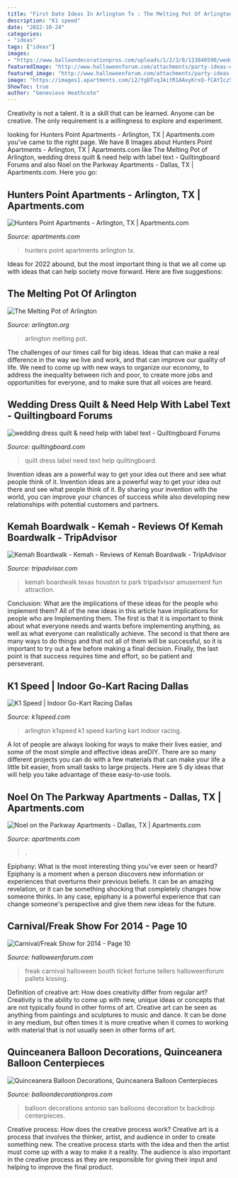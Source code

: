 ```yaml
---
title: "First Date Ideas In Arlington Tx : The Melting Pot Of Arlington"
description: "K1 speed"
date: "2022-10-24"
categories:
- "ideas"
tags: ["ideas"]
images:
- "https://www.balloondecorationpros.com/uploads/1/2/3/8/123840590/wedding-cake-balloons-backdrop_orig.png"
featuredImage: "http://www.halloweenforum.com/attachments/party-ideas-experiences-and-recipes/194570d1395931974-carnival-freak-show-2014-a-017.jpg"
featured_image: "http://www.halloweenforum.com/attachments/party-ideas-experiences-and-recipes/194570d1395931974-carnival-freak-show-2014-a-017.jpg"
image: "https://images1.apartments.com/i2/YgDTvqJAitR1AAxyKrxQ-fCAYIcz5DuowhaJ3fdzR7o/117/noel-on-the-parkway-dallas-tx-building-photo.jpg?p=1"
ShowToc: true
author: "Genevieve Heathcote"
---
```



Creativity is not a talent. It is a skill that can be learned. Anyone can be creative. The only requirement is a willingness to explore and experiment.

	

		
looking for Hunters Point Apartments - Arlington, TX | Apartments.com you've came to the right page. We have 8 Images about Hunters Point Apartments - Arlington, TX | Apartments.com like The Melting Pot of Arlington, wedding dress quilt &amp; need help with label text - Quiltingboard Forums and also Noel on the Parkway Apartments - Dallas, TX | Apartments.com. Here you go:
		
    
## Hunters Point Apartments - Arlington, TX | Apartments.com

<img loading=lazy src="https://images1.apartments.com/i2/Q5-A1tRxaQgLJmoC2UDzM_ohhzjnEbMzIoxm3r1EDWE/111/hunters-point-arlington-tx-primary-photo.jpg" onerror="this.onerror=null;this.src='https://tse1.mm.bing.net/th?id=OIP.DQZoWVAn3iN_0HeajaURHgHaFS&amp;pid=15.1';" alt="Hunters Point Apartments - Arlington, TX | Apartments.com">

_Source: apartments.com_

>hunters point apartments arlington tx. 

	

Ideas for 2022 abound, but the most important thing is that we all come up with ideas that can help society move forward. Here are five suggestions: 

    
## The Melting Pot Of Arlington

<img loading=lazy src="https://assets.simpleviewinc.com/simpleview/image/fetch/c_limit,q_75,w_1200/https://assets.simpleviewinc.com/simpleview/image/upload/crm/arlington/6-melting-pot-restaurant_5a65a2ab-fbd5-0971-44970717eb00915e.jpg" onerror="this.onerror=null;this.src='https://tse4.mm.bing.net/th?id=OIP.PiQ19yaHqFmE5bZpqAur3gHaLH&amp;pid=15.1';" alt="The Melting Pot of Arlington">

_Source: arlington.org_

>arlington melting pot. 

	

The challenges of our times call for big ideas. Ideas that can make a real difference in the way we live and work, and that can improve our quality of life. We need to come up with new ways to organize our economy, to address the inequality between rich and poor, to create more jobs and opportunities for everyone, and to make sure that all voices are heard.

    
## Wedding Dress Quilt &amp; Need Help With Label Text - Quiltingboard Forums

<img loading=lazy src="https://www.quiltingboard.com/attachments/main-f1/509561d1423587808-quilt.jpg" onerror="this.onerror=null;this.src='https://tse3.mm.bing.net/th?id=OIP.LUbLscyB1TzKmn2tLqqG9QHaJ6&amp;pid=15.1';" alt="wedding dress quilt &amp; need help with label text - Quiltingboard Forums">

_Source: quiltingboard.com_

>quilt dress label need text help quiltingboard. 

	

Invention ideas are a powerful way to get your idea out there and see what people think of it.
Invention ideas are a powerful way to get your idea out there and see what people think of it. By sharing your invention with the world, you can improve your chances of success while also developing new relationships with potential customers and partners.

    
## Kemah Boardwalk - Kemah - Reviews Of Kemah Boardwalk - TripAdvisor

<img loading=lazy src="http://media-cdn.tripadvisor.com/media/photo-s/01/38/6e/b4/mini-amusement-park.jpg" onerror="this.onerror=null;this.src='https://tse3.mm.bing.net/th?id=OIP.NMaxzFU6zDunc3b1JPk1IwHaE6&amp;pid=15.1';" alt="Kemah Boardwalk - Kemah - Reviews of Kemah Boardwalk - TripAdvisor">

_Source: tripadvisor.com_

>kemah boardwalk texas houston tx park tripadvisor amusement fun attraction. 

	

Conclusion: What are the implications of these ideas for the people who implement them?
All of the new ideas in this article have implications for people who are Implementing them. The first is that it is important to think about what everyone needs and wants before implementing anything, as well as what everyone can realistically achieve. The second is that there are many ways to do things and that not all of them will be successful, so it is important to try out a few before making a final decision. Finally, the last point is that success requires time and effort, so be patient and perseverant.

    
## K1 Speed | Indoor Go-Kart Racing Dallas

<img loading=lazy src="http://k1speed.com/wp-content/uploads/2014/03/dallas1.jpg" onerror="this.onerror=null;this.src='https://tse1.mm.bing.net/th?id=OIP.yPyfeE-apFlO1v2q8m6qFwHaFW&amp;pid=15.1';" alt="K1 Speed | Indoor Go-Kart Racing Dallas">

_Source: k1speed.com_

>arlington k1speed k1 speed karting kart indoor racing. 

	

A lot of people are always looking for ways to make their lives easier, and some of the most simple and effective ideas areDIY. There are so many different projects you can do with a few materials that can make your life a little bit easier, from small tasks to large projects. Here are 5 diy ideas that will help you take advantage of these easy-to-use tools.

    
## Noel On The Parkway Apartments - Dallas, TX | Apartments.com

<img loading=lazy src="https://images1.apartments.com/i2/YgDTvqJAitR1AAxyKrxQ-fCAYIcz5DuowhaJ3fdzR7o/117/noel-on-the-parkway-dallas-tx-building-photo.jpg?p=1" onerror="this.onerror=null;this.src='https://tse2.mm.bing.net/th?id=OIP.TraI1Cl7__LQbsbTL29NZwHaE8&amp;pid=15.1';" alt="Noel on the Parkway Apartments - Dallas, TX | Apartments.com">

_Source: apartments.com_

>. 

	

Epiphany: What is the most interesting thing you've ever seen or heard?
Epiphany is a moment when a person discovers new information or experiences that overturns their previous beliefs. It can be an amazing revelation, or it can be something shocking that completely changes how someone thinks. In any case, epiphany is a powerful experience that can change someone's perspective and give them new ideas for the future.

    
## Carnival/Freak Show For 2014 - Page 10

<img loading=lazy src="http://www.halloweenforum.com/attachments/party-ideas-experiences-and-recipes/194570d1395931974-carnival-freak-show-2014-a-017.jpg" onerror="this.onerror=null;this.src='https://tse1.mm.bing.net/th?id=OIP.0oz3U_GaRSm9jypNVR30DgAAAA&amp;pid=15.1';" alt="Carnival/Freak Show for 2014 - Page 10">

_Source: halloweenforum.com_

>freak carnival halloween booth ticket fortune tellers halloweenforum pallets kissing. 

	

Definition of creative art: How does creativity differ from regular art?
Creativity is the ability to come up with new, unique ideas or concepts that are not typically found in other forms of art. Creative art can be seen as anything from paintings and sculptures to music and dance. It can be done in any medium, but often times it is more creative when it comes to working with material that is not usually seen in other forms of art.

    
## Quinceanera Balloon Decorations, Quinceanera Balloon Centerpieces

<img loading=lazy src="https://www.balloondecorationpros.com/uploads/1/2/3/8/123840590/wedding-cake-balloons-backdrop_orig.png" onerror="this.onerror=null;this.src='https://tse1.mm.bing.net/th?id=OIP.BE83axmlXkWM6l6nUUOBvQHaIU&amp;pid=15.1';" alt="Quinceanera Balloon Decorations, Quinceanera Balloon Centerpieces">

_Source: balloondecorationpros.com_

>balloon decorations antonio san balloons decoration tx backdrop centerpieces. 

	

Creative process: How does the creative process work?
Creative art is a process that involves the thinker, artist, and audience in order to create something new. The creative process starts with the idea and then the artist must come up with a way to make it a reality. The audience is also important in the creative process as they are responsible for giving their input and helping to improve the final product.

